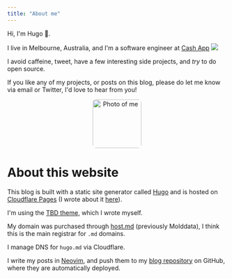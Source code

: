 ```yaml
---
title: "About me"
---
```


Hi, I'm Hugo 👋.

I live in Melbourne, Australia, and I'm a software engineer at <span class='cashapp'><a href='https://cash.app/'>Cash App</a></span> <img class="icon" src='/img/cash-app-icon.svg' />


I avoid caffeine, tweet, have a few interesting side projects, and _try_ to do open source.

If you like any of my projects, or posts on this blog, please do let me know via email or Twitter, I'd love to hear from you!

<center><img src="/images/avatar.png" alt="Photo of me" style="width:7rem;border-radius: 8px;"></center>

# About this website

This blog is built with a static site generator called [Hugo](https://gohugo.io/) and is hosted on [Cloudflare Pages](https://pages.cloudflare.com/) (I wrote about it [here](/post/moving-to-cloudflare-pages/)).

I'm using the [TBD theme](https://github.com/hugomd/blog/tree/develop/themes/simple), which I wrote myself.

My domain was purchased through [host.md](https://host.md/) (previously Molddata), I think this is the main registrar for `.md` domains.

I manage DNS for `hugo.md` via Cloudflare.

I write my posts in [Neovim](https://neovim.io/), and push them to my [blog repository](https://github.com/hugomd/blog) on GitHub, where they are automatically deployed.
